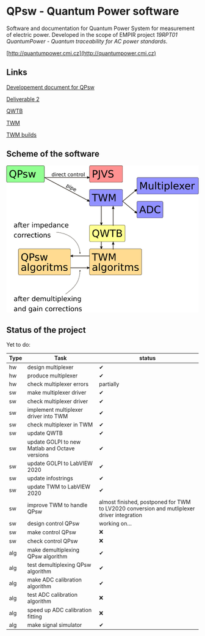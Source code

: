 # QPsw - Quantum Power software

Software and documentation for Quantum Power System for measurement of electric power.
Developed in the scope of EMPIR project *19RPT01 QuantumPower - Quantum traceability for AC power standards*.

[http://quantumpower.cmi.cz](http://quantumpower.cmi.cz)

## Links

[Developement document for QPsw](https://docs.google.com/document/d/e/2PACX-1vSt-puA1Wf-ZNfy9iknutrQ3dnUIzEJduiX1uOwK5efcjXYyhUTaYF88qtkRb6krcThQzF1a10YIxMh/pub)

[Deliverable 2](https://www.overleaf.com/read/mbrpmmtgjznh)

[QWTB](https://qwtb.github.io/qwtb/)

[TWM](https://github.com/smaslan/TWM)

[TWM builds](https://github.com/smaslan/TWM-builds)

## Scheme of the software
![](doc/img/QPsw-scheme.png)

## Status of the project
Yet to do:

Type | Task | status
-----|------|--------
hw | design multiplexer | ✔
hw | produce multiplexer | ✔
hw | check multiplexer errors | partially
sw | make multiplexer driver | ✔
sw | check multiplexer driver | ✔
sw | implement multiplexer driver into TWM | ✔
sw | check multiplexer in TWM | ✔
sw | update QWTB | ✔
sw | update GOLPI to new Matlab and Octave versions | ✔
sw | update GOLPI to LabVIEW 2020 | ✔
sw | update infostrings | ✔
sw | update TWM to LabVIEW 2020 | ✔
sw | improve TWM to handle QPsw | almost finished, postponed for TWM to LV2020 conversion and mutliplexer driver integration
sw | design control QPsw | working on…
sw | make control QPsw | ❌
sw | check control QPsw | ❌
alg | make demultiplexing QPsw algorithm | ✔
alg | test demultiplexing QPsw algorithm | ✔
alg | make ADC calibration algorithm | ✔
alg | test ADC calibration algorithm | ❌
alg | speed up ADC calibration fitting | ❌
alg | make signal simulator | ✔

